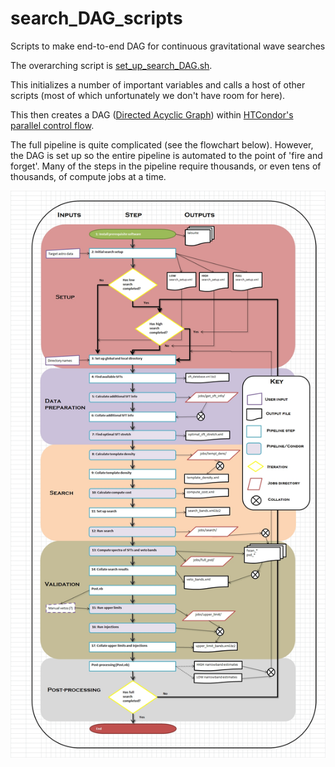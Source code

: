 # search_DAG_scripts
Scripts to make end-to-end DAG for continuous gravitational wave searches

The overarching script is [set_up_search_DAG.sh](set_up_search_DAG.sh). 

This initializes a number of important variables and calls a host of other scripts (most of which unfortunately we don't have room for here).

This then creates a DAG (<a href="https://en.wikipedia.org/wiki/Directed_acyclic_graph">Directed Acyclic Graph</a>) within <a href="https://research.cs.wisc.edu/htcondor/">HTCondor's parallel control flow</a>.

The full pipeline is quite complicated (see the flowchart below). However, the DAG is set up so the entire pipeline is automated to the point of 'fire and forget'. Many of the steps in the pipeline require thousands, or even tens of thousands, of compute jobs at a time.

<img src="https://github.com/RaInta/search_DAG_scripts/blob/master/BOTR_flowchart20131212.jpg" width="600">

